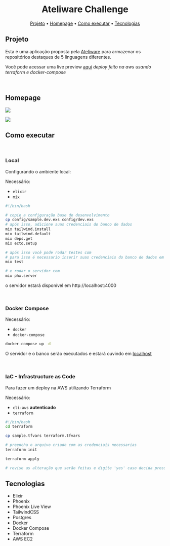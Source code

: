 <h1 align="center">
    Ateliware Challenge
</h1>

<p align="center">
 <a href="#projeto">Projeto</a> •
 <a href="#homepage">Homepage</a> •
 <a href="#como-executar">Como executar</a> • 
 <a href="#tecnologias">Tecnologias</a>
</p>

## Projeto

Esta é uma aplicação proposta pela [Ateliware](https://ateliware.com/) para armazenar os repositórios destaques de 5 linguagens diferentes.

Você pode acessar uma live preview [aqui](http://54.207.96.203/) _deploy feito na aws usando terraform e docker-compose_

<br>

## Homepage
![](https://i.postimg.cc/02kX2xgt/image.png)

![](https://i.postimg.cc/66nT5JVG/image.png)


## Como executar
<br>

### Local
Configurando o ambiente local:

Necessário:

* `elixir`
* `mix`

```bash
#!/bin/bash

# copie a configuração base de desenvolvimento
cp config/sample.dev.exs config/dev.exs
# após isso, adicione suas credenciais do banco de dados
mix tailwind.install 
mix tailwind.default
mix deps.get
mix ecto.setup

# após isso você pode rodar testes com
# para isso é necessario inserir suas credenciais do banco de dados em config/test.exs
mix test

# e rodar o servidor com
mix phx.server

```
o servidor estará disponível em http://localhost:4000

<br>

### Docker Compose

Necessário:

* `docker`
* `docker-compose`

```bash
docker-compose up -d
```
O servidor e o banco serão executados e estará ouvindo em [localhost](http://localhost)

<br>

### IaC - Infrastructure as Code

Para fazer um deploy na AWS utilizando Terraform

Necessário:

* `cli-aws` <b>autenticado</b>
* `terraform`

```bash
#!/bin/bash
cd terraform

cp sample.tfvars terraform.tfvars

# preencha o arquivo criado com as credenciais necessarias
terraform init

terraform apply

# revise as alteração que serão feitas e digite 'yes' caso decida prosseguir

```

## Tecnologias
* Elixir
* Phoenix
* Phoenix Live View
* TailwindCSS
* Postgres
* Docker
* Docker Compose
* Terraform
* AWS EC2

<br> <br>